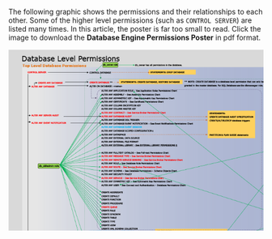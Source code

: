 The following graphic shows the permissions and their relationships to each other. Some of the higher level permissions (such as `CONTROL SERVER`) are listed many times. In this article, the poster is far too small to read. Click the image to download the **Database Engine Permissions Poster** in pdf format.  
  
 [![Database Engine Permissions](../media/database-engine-permissions/database-engine-permissions.png)](https://aka.ms/sql-permissions-poster)